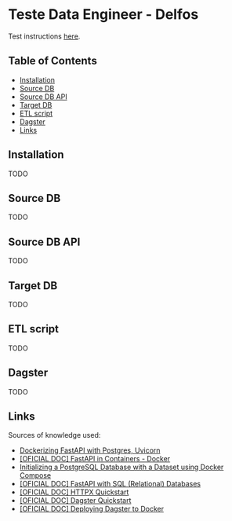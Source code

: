 # Teste Data Engineer - Delfos

Test instructions [here](./teste_data_eng.pdf).

## Table of Contents
- [Installation](#installation)
- [Source DB](#source-db)
- [Source DB API](#source-db-api)
- [Target DB](#target-db)
- [ETL script](#etl-script)
- [Dagster](#dagster)
- [Links](#links)

## Installation
TODO

## Source DB
TODO

## Source DB API
TODO

## Target DB
TODO

## ETL script
TODO

## Dagster
TODO

## Links
Sources of knowledge used:

- [Dockerizing FastAPI with Postgres, Uvicorn](https://testdriven.io/blog/fastapi-docker-traefik/)
- [[OFICIAL DOC] FastAPI in Containers - Docker](https://fastapi.tiangolo.com/deployment/docker/)
- [Initializing a PostgreSQL Database with a Dataset using Docker Compose](https://medium.com/@asuarezaceves/initializing-a-postgresql-database-with-a-dataset-using-docker-compose-a-step-by-step-guide-3feebd5b1545)
- [[OFICIAL DOC] FastAPI with SQL (Relational) Databases](https://fastapi.tiangolo.com/tutorial/sql-databases/)
- [[OFICIAL DOC] HTTPX Quickstart](https://www.python-httpx.org/quickstart/)
- [[OFICIAL DOC] Dagster Quickstart](https://docs.dagster.io/getting-started/quickstart)
- [[OFICIAL DOC] Deploying Dagster to Docker](https://docs.dagster.io/deployment/guides/docker)